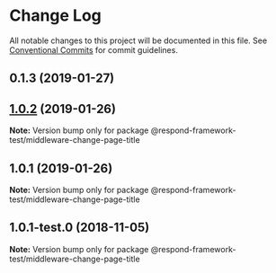 # Change Log

All notable changes to this project will be documented in this file.
See [Conventional Commits](https://conventionalcommits.org) for commit guidelines.

## 0.1.3 (2019-01-27)
## [1.0.2](https://github.com/respond-framework/rudy/compare/@respond-framework-test/middleware-change-page-title@1.0.1...@respond-framework-test/middleware-change-page-title@1.0.2) (2019-01-26)

**Note:** Version bump only for package @respond-framework-test/middleware-change-page-title





## 1.0.1 (2019-01-26)

**Note:** Version bump only for package @respond-framework-test/middleware-change-page-title





## 1.0.1-test.0 (2018-11-05)

**Note:** Version bump only for package @respond-framework-test/middleware-change-page-title
